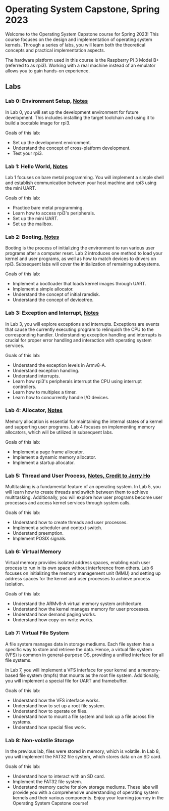 # Operating System Capstone, Spring 2023

Welcome to the Operating System Capstone course for Spring 2023! This course focuses on the design and implementation of operating system kernels. Through a series of labs, you will learn both the theoretical concepts and practical implementation aspects.

The hardware platform used in this course is the Raspberry Pi 3 Model B+ (referred to as rpi3). Working with a real machine instead of an emulator allows you to gain hands-on experience.

## Labs
### Lab 0: Environment Setup, [Notes](https://hackmd.io/@OJo2ruXGShKdpuewtwzZcQ/S104l7ZS3)
In Lab 0, you will set up the development environment for future development. This includes installing the target toolchain and using it to build a bootable image for rpi3.

Goals of this lab:

- Set up the development environment.
- Understand the concept of cross-platform development.
- Test your rpi3.

### Lab 1: Hello World, [Notes](https://hackmd.io/@OJo2ruXGShKdpuewtwzZcQ/S104l7ZS3)
Lab 1 focuses on bare metal programming. You will implement a simple shell and establish communication between your host machine and rpi3 using the mini UART.

Goals of this lab:

- Practice bare metal programming.
- Learn how to access rpi3's peripherals.
- Set up the mini UART.
- Set up the mailbox.

### Lab 2: Booting, [Notes](https://hackmd.io/@OJo2ruXGShKdpuewtwzZcQ/Hy6j7lzrn)
Booting is the process of initializing the environment to run various user programs after a computer reset. Lab 2 introduces one method to load your kernel and user programs, as well as how to match devices to drivers on rpi3. Subsequent labs will cover the initialization of remaining subsystems.

Goals of this lab:

- Implement a bootloader that loads kernel images through UART.
- Implement a simple allocator.
- Understand the concept of initial ramdisk.
- Understand the concept of devicetree.

### Lab 3: Exception and Interrupt, [Notes](https://hackmd.io/@OJo2ruXGShKdpuewtwzZcQ/r1WP_BrX3)
In Lab 3, you will explore exceptions and interrupts. Exceptions are events that cause the currently executing program to relinquish the CPU to the corresponding handler. Understanding exception handling and interrupts is crucial for proper error handling and interaction with operating system services.

Goals of this lab:

- Understand the exception levels in Armv8-A.
- Understand exception handling.
- Understand interrupts.
- Learn how rpi3's peripherals interrupt the CPU using interrupt controllers.
- Learn how to multiplex a timer.
- Learn how to concurrently handle I/O devices.

### Lab 4: Allocator, [Notes](https://hackmd.io/@OJo2ruXGShKdpuewtwzZcQ/SJYrXgY93)
Memory allocation is essential for maintaining the internal states of a kernel and supporting user programs. Lab 4 focuses on implementing memory allocators, which will be utilized in subsequent labs.

Goals of this lab:

- Implement a page frame allocator.
- Implement a dynamic memory allocator.
- Implement a startup allocator.

### Lab 5: Thread and User Process, [Notes, Credit to Jerry Ho](https://hackmd.io/@mingchuho/SyN9af3U3)
Multitasking is a fundamental feature of an operating system. In Lab 5, you will learn how to create threads and switch between them to achieve multitasking. Additionally, you will explore how user programs become user processes and access kernel services through system calls.

Goals of this lab:

- Understand how to create threads and user processes.
- Implement a scheduler and context switch.
- Understand preemption.
- Implement POSIX signals.

### Lab 6: Virtual Memory
Virtual memory provides isolated address spaces, enabling each user process to run in its own space without interference from others. Lab 6 focuses on initializing the memory management unit (MMU) and setting up address spaces for the kernel and user processes to achieve process isolation.

Goals of this lab:

- Understand the ARMv8-A virtual memory system architecture.
- Understand how the kernel manages memory for user processes.
- Understand how demand paging works.
- Understand how copy-on-write works.

### Lab 7: Virtual File System
A file system manages data in storage mediums. Each file system has a specific way to store and retrieve the data. Hence, a virtual file system (VFS) is common in general-purpose OS, providing a unified interface for all file systems.

In Lab 7, you will implement a VFS interface for your kernel and a memory-based file system (tmpfs) that mounts as the root file system. Additionally, you will implement a special file for UART and framebuffer.

Goals of this lab:

- Understand how the VFS interface works.
- Understand how to set up a root file system.
- Understand how to operate on files.
- Understand how to mount a file system and look up a file across file systems.
- Understand how special files work.

### Lab 8: Non-volatile Storage
In the previous lab, files were stored in memory, which is volatile. In Lab 8, you will implement the FAT32 file system, which stores data on an SD card.

Goals of this lab:

- Understand how to interact with an SD card.
- Implement the FAT32 file system.
- Understand memory cache for slow storage mediums.
These labs will provide you with a comprehensive understanding of operating system kernels and their various components. Enjoy your learning journey in the Operating System Capstone course!



